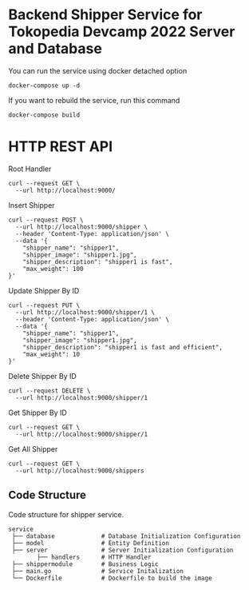 # Backend Shipper Service for Tokopedia Devcamp 2022 Server and Database

You can run the service using docker detached option

```shell
docker-compose up -d
```

If you want to rebuild the service, run this command

```shell
docker-compose build
```

# HTTP REST API

Root Handler
```shell
curl --request GET \
  --url http://localhost:9000/
```

Insert Shipper
```shell
curl --request POST \
  --url http://localhost:9000/shipper \
  --header 'Content-Type: application/json' \
  --data '{
	"shipper_name": "shipper1",
	"shipper_image": "shipper1.jpg",
	"shipper_description": "shipper1 is fast",
	"max_weight": 100
}'
```

Update Shipper By ID
```shell
curl --request PUT \
  --url http://localhost:9000/shipper/1 \
  --header 'Content-Type: application/json' \
  --data '{
	"shipper_name": "shipper1",
	"shipper_image": "shipper1.jpg",
	"shipper_description": "shipper1 is fast and efficient",
	"max_weight": 10
}'
```

Delete Shipper By ID
```shell
curl --request DELETE \
  --url http://localhost:9000/shipper/1
```

Get Shipper By ID
```shell
curl --request GET \
  --url http://localhost:9000/shipper/1
```

Get All Shipper
```shell
curl --request GET \
  --url http://localhost:9000/shippers
```

## Code Structure

Code structure for shipper service.

```
service
 ├── database             # Database Initialization Configuration
 ├── model                # Entity Definition
 ├── server               # Server Initialization Configuration
        ├── handlers      # HTTP Handler       
 ├── shippermodule        # Business Logic
 ├── main.go              # Service Initalization
 └── Dockerfile           # Dockerfile to build the image
```
